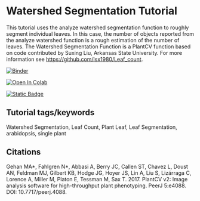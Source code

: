 # Watershed Segmentation Tutorial

This tutorial uses the analyze watershed segmentation function to roughly segment individual leaves.
In this case, the number of objects reported from the analyze watershed function is a rough estimation
of the number of leaves. The Watershed Segmentation Function is a PlantCV function based on code contributed by Suxing Liu, Arkansas State University. 
For more information see https://github.com/lsx1980/Leaf_count. 

[![Binder](https://mybinder.org/badge_logo.svg)](https://mybinder.org/v2/gh/danforthcenter/plantcv-tutorial-watershed/HEAD?labpath=index.ipynb)

<a target="_blank" href="https://colab.research.google.com/github/danforthcenter/plantcv-tutorial-germination">
  <img src="https://colab.research.google.com/assets/colab-badge.svg" alt="Open In Colab"/>
</a>

[![Static Badge](https://img.shields.io/badge/Open%20in%20GitHub-black?logo=github)](https://github.com/danforthcenter/plantcv-tutorial-germination)

## Tutorial tags/keywords

Watershed Segmentation, Leaf Count, Plant Leaf, Leaf Segmentation, arabidopsis, single plant

## Citations

Gehan MA*, Fahlgren N*, Abbasi A, Berry JC, Callen ST, Chavez L, Doust AN, Feldman MJ, Gilbert KB, Hodge JG, Hoyer JS, Lin A, Liu S, Lizárraga C, Lorence A, Miller M, Platon E, Tessman M, Sax T. 2017. PlantCV v2: Image analysis software for high-throughput plant phenotyping. PeerJ 5:e4088. DOI: 10.7717/peerj.4088.
